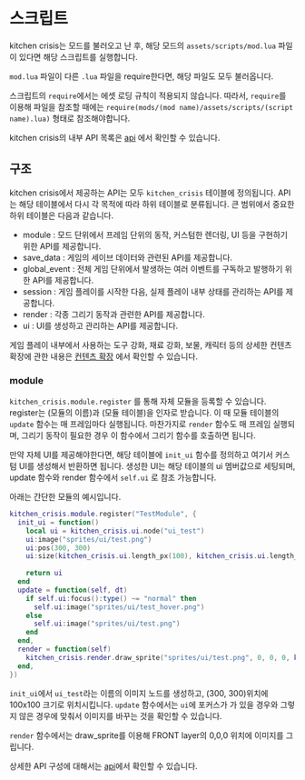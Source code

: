 # 스크립트

kitchen crisis는 모드를 불러오고 난 후, 해당 모드의 `assets/scripts/mod.lua` 파일이 있다면 해당 스크립트를 실행합니다.

`mod.lua` 파일이 다른 `.lua` 파일을 require한다면, 해당 파일도 모두 불러옵니다.

스크립트의 `require`에서는 에셋 로딩 규칙이 적용되지 않습니다. 따라서, `require`를 이용해 파일을 참조할 때에는 `require(mods/(mod name)/assets/scripts/(script name).lua)` 형태로 참조해야합니다.

kitchen crisis의 내부 API 목록은 [api](api.md) 에서 확인할 수 있습니다.

## 구조

kitchen crisis에서 제공하는 API는 모두 `kitchen_crisis` 테이블에 정의됩니다. API는 해당 테이블에서 다시 각 목적에 따라 하위 테이블로 분류됩니다. 큰 범위에서 중요한 하위 테이블은 다음과 같습니다.

- module : 모드 단위에서 프레임 단위의 동작, 커스텀한 렌더링, UI 등을 구현하기 위한 API를 제공합니다.
- save_data : 게임의 세이브 데이터와 관련된 API를 제공합니다.
- global_event : 전체 게임 단위에서 발생하는 여러 이벤트를 구독하고 발행하기 위한 API를 제공합니다.
- session : 게임 플레이를 시작한 다음, 실제 플레이 내부 상태를 관리하는 API를 제공합니다.
- render : 각종 그리기 동작과 관련한 API를 제공합니다.
- ui : UI를 생성하고 관리하는 API를 제공합니다.

게임 플레이 내부에서 사용하는 도구 강화, 재료 강화, 보물, 캐릭터 등의 상세한 컨텐츠 확장에 관한 내용은 [컨텐츠 확장](contents.md) 에서 확인할 수 있습니다.

### module

`kitchen_crisis.module.register` 를 통해 자체 모듈을 등록할 수 있습니다. register는 (모듈의 이름)과 (모듈 테이블)을 인자로 받습니다. 이 때 모듈 테이블의 `update` 함수는 매 프레임마다 실행됩니다. 마찬가지로 `render` 함수도 매 프레임 실행되며, 그리기 동작이 필요한 경우 이 함수에서 그리기 함수를 호출하면 됩니다.

만약 자체 UI를 제공해야한다면, 해당 테이블에 `init_ui` 함수를 정의하고 여기서 커스텀 UI를 생성해서 반환하면 됩니다. 생성한 UI는 해당 테이블의 ui 멤버값으로 세팅되며, update 함수와 render 함수에서 `self.ui` 로 참조 가능합니다.

아래는 간단한 모듈의 예시입니다.

```lua
kitchen_crisis.module.register("TestModule", {
  init_ui = function()
    local ui = kitchen_crisis.ui.node("ui_test")
    ui:image("sprites/ui/test.png")
    ui:pos(300, 300)
    ui:size(kitchen_crisis.ui.length_px(100), kitchen_crisis.ui.length_px(100))
    
    return ui
  end
  update = function(self, dt)
    if self.ui:focus():type() ~= "normal" then
      self.ui:image("sprites/ui/test_hover.png")
    else
      self.ui:image("sprites/ui/test.png")
    end
  end,
  render = function(self)
    kitchen_crisis.render.draw_sprite("sprites/ui/test.png", 0, 0, 0, kitchen_crisis.render.layer.FRONT)
  end,
})
```

`init_ui`에서 `ui_test`라는 이름의 이미지 노드를 생성하고, (300, 300)위치에 100x100 크기로 위치시킵니다. `update` 함수에서는 `ui`에 포커스가 가 있을 경우와 그렇지 않은 경우에 맞춰서 이미지를 바꾸는 것을 확인할 수 있습니다.

`render` 함수에서는 draw_sprite를 이용해 FRONT layer의 0,0,0 위치에 이미지를 그립니다.

상세한 API 구성에 대해서는 [api](api.md)에서 확인할 수 있습니다.

